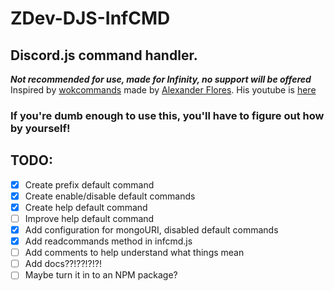 # ZDev-DJS-InfCMD
## **Discord.js command handler.**
**_Not recommended for use, made for Infinity, no support will be offered_**  
Inspired by [wokcommands](https://docs.wornoffkeys.com/) made by [Alexander Flores](https://github.com/AlexzanderFlores/). His youtube is [here](https://www.youtube.com/channel/UChPrh75CmPP9Ig6jISPnfNA)
### If you're dumb enough to use this, you'll have to figure out how by yourself!
## TODO:
- [x] Create prefix default command
- [x] Create enable/disable default commands
- [x] Create help default command
- [ ] Improve help default command
- [x] Add configuration for mongoURI, disabled default commands
- [x] Add readcommands method in infcmd.js
- [ ] Add comments to help understand what things mean
- [ ] Add docs??!??!?!?!
- [ ] Maybe turn it in to an NPM package?
